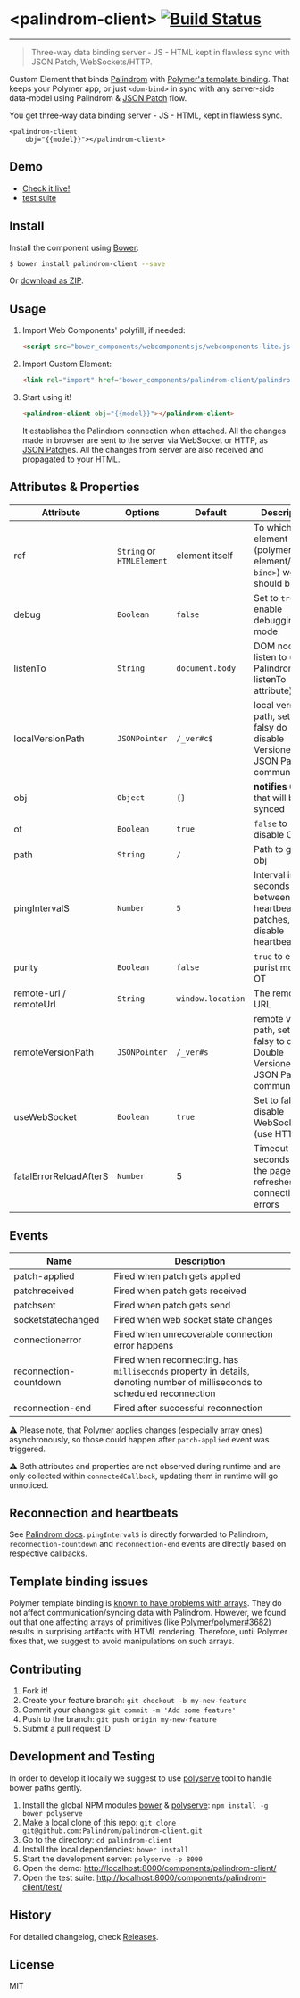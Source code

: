 # &lt;palindrom-client&gt; [![Build Status](https://travis-ci.org/Palindrom/palindrom-client.svg?branch=gh-pages)](https://travis-ci.org/Palindrom/palindrom-client)
---
> Three-way data binding server - JS - HTML kept in flawless sync with JSON Patch, WebSockets/HTTP.

Custom Element that binds [Palindrom](https://github.com/Palindrom/Palindrom) with [Polymer's template binding](https://www.polymer-project.org/1.0/docs/devguide/templates.html).
That keeps your Polymer app, or just `<dom-bind>` in sync with any server-side
data-model using Palindrom & [JSON Patch](https://tools.ietf.org/html/rfc6902) flow.

You get three-way data binding server - JS - HTML, kept in flawless sync.

    <palindrom-client
        obj="{{model}}"></palindrom-client>




## Demo

- [Check it live!](http://Palindrom.github.io/palindrom-client/demo)
- [test suite](http://Palindrom.github.io/palindrom-client/test)


## Install

Install the component using [Bower](http://bower.io/):

```sh
$ bower install palindrom-client --save
```

Or [download as ZIP](https://github.com/Palindrom/palindrom-client/archive/master.zip).

## Usage

1. Import Web Components' polyfill, if needed:

    ```html
    <script src="bower_components/webcomponentsjs/webcomponents-lite.js"></script>
    ```

2. Import Custom Element:

    ```html
    <link rel="import" href="bower_components/palindrom-client/palindrom-client.html">
    ```

3. Start using it!

    ```html
    <palindrom-client obj="{{model}}"></palindrom-client>
    ```
    It establishes the Palindrom connection when attached. All the changes made
    in browser are sent to the server via WebSocket or HTTP, as
    [JSON Patch](https://tools.ietf.org/html/rfc6902)es.
    All the changes from server are also received and propagated to your HTML.

## Attributes & Properties


Attribute                       | Options   | Default | Description
---                             | ---       | ---     | ---
ref   | `String` or `HTMLElement` | element itself | To which element (polymer element/`<dom-bind>`) we should bind to.
debug | `Boolean` | `false` | Set to `true` to enable debugging mode
listenTo | `String` | `document.body` | DOM node to listen to (see PalindromDOM listenTo attribute)
localVersionPath | `JSONPointer` | `/_ver#c$` | local version path, set to falsy do disable Versioned JSON Patch communication
obj | `Object` | `{}` | **notifies** Object that will be synced
ot | `Boolean` | `true` | `false` to disable OT
path | `String` | `/` | Path to given obj
pingIntervalS | `Number` | `5` | Interval in seconds between heartbeat patches, `0` - disable heartbeat
purity | `Boolean` | `false` | `true` to enable purist mode of OT
remote-url / remoteUrl | `String` | `window.location` | The remote's URL
remoteVersionPath | `JSONPointer` | `/_ver#s` | remote version path, set it to falsy to disable Double Versioned JSON Patch communication
useWebSocket | `Boolean` | `true` | Set to false to disable WebSocket (use HTTP)
fatalErrorReloadAfterS | `Number` | 5      | Timeout in seconds until the page refreshes upon connection errors
## Events

Name                       | Description
---                             | ---     
patch-applied | Fired when patch gets applied
patchreceived | Fired when patch gets received
patchsent | Fired when patch gets send
socketstatechanged | Fired when web socket state changes
connectionerror | Fired when unrecoverable connection error happens
reconnection-countdown | Fired when reconnecting. has `milliseconds` property in details, denoting number of milliseconds to scheduled reconnection
reconnection-end | Fired after successful reconnection

:warning: Please note, that Polymer applies changes (especially array ones) asynchronously, so those could happen after `patch-applied` event was triggered.

:warning: Both attributes and properties are not observed during runtime and are only collected within `connectedCallback`, updating them in runtime will go unnoticed.

## Reconnection and heartbeats

See [Palindrom docs](https://github.com/Palindrom/Palindrom#heartbeat-and-reconnection).
`pingIntervalS` is directly forwarded to Palindrom, `reconnection-countdown` and `reconnection-end` events are directly based on respective callbacks.

## Template binding issues

Polymer template binding is [known to have problems with arrays](https://github.com/Polymer/polymer/issues?utf8=%E2%9C%93&q=is%3Aissue+is%3Aopen+splice). They do not affect communication/syncing data with Palindrom. However, we found out that one affecting arrays of primitives (like [Polymer/polymer#3682](https://github.com/Polymer/polymer/issues/3682)) results in surprising artifacts with HTML rendering. Therefore, until Polymer fixes that, we suggest to avoid manipulations on such arrays.

## Contributing

1. Fork it!
2. Create your feature branch: `git checkout -b my-new-feature`
3. Commit your changes: `git commit -m 'Add some feature'`
4. Push to the branch: `git push origin my-new-feature`
5. Submit a pull request :D

## Development and Testing

In order to develop it locally we suggest to use [polyserve](https://npmjs.com/polyserve) tool to handle bower paths gently.

1. Install the global NPM modules [bower](http://bower.io/) & [polyserve](https://npmjs.com/polyserve): `npm install -g bower polyserve`
2. Make a local clone of this repo: `git clone git@github.com:Palindrom/palindrom-client.git`
3. Go to the directory: `cd palindrom-client`
4. Install the local dependencies: `bower install`
5. Start the development server: `polyserve -p 8000`
6. Open the demo: [http://localhost:8000/components/palindrom-client/](http://localhost:8000/components/palindrom-client/)
7. Open the test suite: [http://localhost:8000/components/palindrom-client/test/](http://localhost:8000/components/palindrom-client/test/)

## History

For detailed changelog, check [Releases](https://github.com/Palindrom/palindrom-client/releases).

## License

MIT

